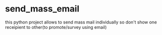 # send_mass_email

this python project allows to send mass mail individually so don't show one receipient to other(to promote/survey using email)
